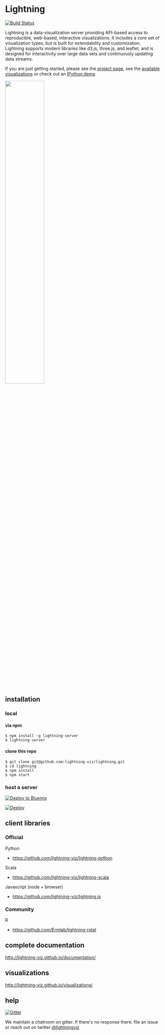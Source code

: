# Lightning


[![Build Status](https://travis-ci.org/lightning-viz/lightning.svg)](https://travis-ci.org/lightning-viz/lightning)

Lightning is a data-visualization server providing API-based access to reproducible, web-based, interactive visualizations. It includes a core set of visualization types, but is built for extendability and customization. Lightning supports modern libraries like d3.js, three.js, and leaflet, and is designed for interactivity over large data sets and continuously updating data streams.

If you are just getting started, please see the [project page](http://lightning-viz.github.io/), see the [available visualizations](http://lightning-viz.github.io/visualizations/) or check out an [IPython demo](http://nbviewer.ipython.org/github/lightning-viz/lightning-example-notebooks/blob/master/index.ipynb)

<img src="http://lightning-viz.org/images/gallery-square.png" width="50%">

## installation

### local

#### via npm

```
$ npm install -g lightning-server
$ lightning-server
```

#### clone this repo

```
$ git clone git@github.com:lightning-viz/lightning.git
$ cd lightning
$ npm install
$ npm start
```

### host a server

[![Deploy to Bluemix](https://bluemix.net/deploy/button.png)](https://bluemix.net/deploy/index.html?repository=https://github.com/joshisa/lightning.git)

[![Deploy](https://www.herokucdn.com/deploy/button.png)](https://heroku.com/deploy?template=https://github.com/lightning-viz/lightning/tree/v1.2.5)


## client libraries

### Official

Python
* https://github.com/lightning-viz/lightning-python

Scala
* https://github.com/lightning-viz/lightning-scala

Javascript (node + browser)
* https://github.com/lightning-viz/lightning.js

### Community

R
* https://github.com/Ermlab/lightning-rstat


## complete documentation

http://lightning-viz.github.io/documentation/

## visualizations

http://lightning-viz.github.io/visualizations/

## help

[![Gitter](https://badges.gitter.im/Join%20Chat.svg)](https://gitter.im/lightning-viz/lightning?utm_source=badge&utm_medium=badge&utm_campaign=pr-badge&utm_content=badge)

We maintain a chatroom on gitter. If there's no response there: file an issue or reach out on twitter  [@lightningviz](https://twitter.com/lightningviz)

